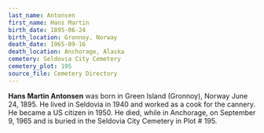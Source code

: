 ```yaml
---
last_name: Antonsen
first_name: Hans Martin
birth_date: 1895-06-24
birth_location: Gronnoy, Norway
death_date: 1965-09-16
death_location: Anchorage, Alaska
cemetery: Seldovia City Cemetery
cemetery_plot: 195
source_file: Cemetery Directory
---
```

**Hans Martin   Antonsen** was born in Green Island (Gronnoy), Norway June 24, 1895. He lived in Seldovia in 1940 and worked as a cook for the cannery.  He became a US citizen in 1950. He died, while in Anchorage, on September 9, 1965 and is buried in the Seldovia City Cemetery in Plot # 195.  


